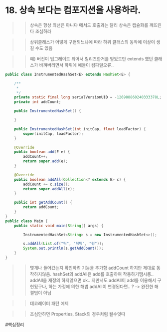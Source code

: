 # 18. 상속 보다는 컴포지션을 사용하라.

>> 상속은 항상 최선은 아니다
>> 메서드 호출과는 달리 상속은 캡슐화를 깨뜨린다
>> 조심하라

>> 상위클래스가 어떻게 구현되느냐에 따라 하위 클래스의 동작에
>> 이상이 생길 수도 있음

>> 예) 버전이 업그레이드 되어서 릴리즈한거를 받았드만
>> extends 했던 클래스가 바껴버리면서 하위에 애들이 컴파일오류..

```java
public class InstrumentedHashSet<E> extends HashSet<E> {

	/**
	 * 
	 */
	private static final long serialVersionUID = -126988860240333378L;
	private int addCount;

	public InstrumentedHashSet() {

	}

	public InstrumentedHashSet(int initCap, float loadFactor) {
		super(initCap, loadFactor);
	}

	@Override
	public boolean add(E e) {
		addCount++;
		return super.add(e);
	}

	@Override
	public boolean addAll(Collection<? extends E> c) {
		addCount += c.size();
		return super.addAll(c);
	}	

	public int getAddCount() {
		return addCount;
	}
}
public class Main {
	public static void main(String[] args) {

		InstrumentedHashSet<String> s = new InstrumentedHashSet<>();

		s.addAll(List.of("틱", "틱틱", "펑"));
		System.out.println(s.getAddCount());
	}	
}
```
>> 몇개나 들어갔는지 확인하려 기능을 추가함
>> addCount
>> 하지만 제대로 동작하지않음.
>> hashSet의 addAll은 add를 호출하여 작동하기땜시롱..
>> addAll을 재정의 하지않으면 ok.. 지만서도
>> addAll이 add를 이용해서 구현됬구나, 하는 가정에 의한 해법
>> addAll이 변경된다면.. ? -> 완전한 해결법이 아님
>> 


>> 데코레이터 패턴
>> 예제

>> 조심안하면
>> Properties, Stack의 경우처럼 될수잇따



 
#핵심정리





